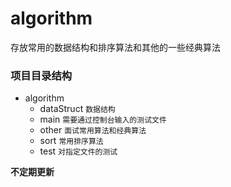 # algorithm
存放常用的数据结构和排序算法和其他的一些经典算法

### 项目目录结构

- algorithm
  - dataStruct `数据结构`
  - main       `需要通过控制台输入的测试文件`
  - other      `面试常用算法和经典算法`
  - sort       `常用排序算法`
  - test       `对指定文件的测试`
  
**不定期更新**  